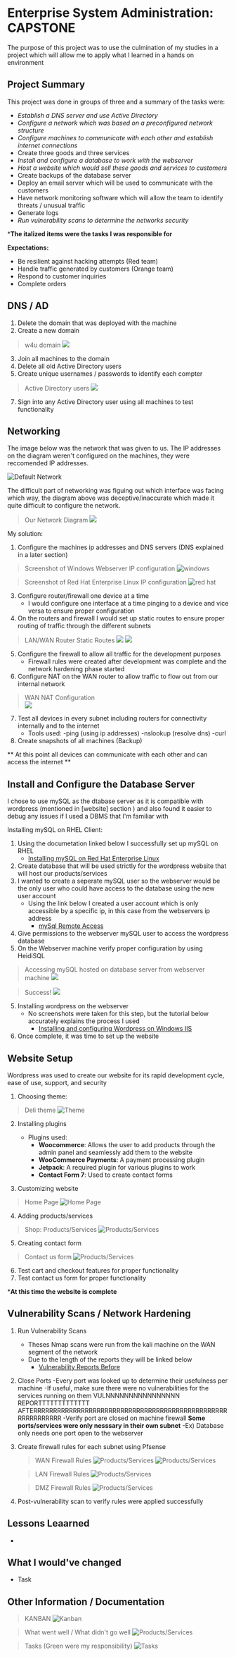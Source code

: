 # Enterprise System Administration: CAPSTONE
The purpose of this project was to use the culmination of my studies in a project which will allow me to apply what I learned in a hands on environment 
## Project Summary
This project was done in groups of three and a summary of the tasks were: 
  * *Establish a DNS server and use Active Directory*
  * *Configure a network which was based on a preconfigured network structure* 
  * *Configure machines to communicate with each other and establish internet connections* 
  * Create three goods and three services
  * *Install and configure a database to work with the webserver* 
  * *Host a website which would sell these goods and services to customers* 
  * Create backups of the database server
  * Deploy an email server which will be used to communicate with the customers
  * Have network monitoring software which will allow the team to identify threats / unusual traffic
  * Generate logs 
  * *Run vulnerability scans to determine the networks security* 


***The italized items were the tasks I was responsible for**


  **Expectations:**
  * Be resilient against hacking attempts (Red team) 
  * Handle traffic generated by customers (Orange team) 
  * Respond to customer inquiries
  * Complete orders 

## DNS / AD 
 1. Delete the domain that was deployed with the machine
 2. Create a new domain
 
 >w4u domain
 ![](https://github.com/me14606/4910_Capstone/blob/main/Images/dns.png?raw=true)
    
 3. Join all machines to the domain
 4. Delete all old Active Directory users
 5. Create unique usernames / passwords to identify each compter
 
 >Active Directory users
 ![](https://github.com/me14606/4910_Capstone/blob/main/Images/AD.png?raw=true)
 
 7. Sign into any Active Directory user using all machines to test functionality
 
 
 
 
## Networking
The image below was the network that was given to us. The IP addresses on the diagram weren't configured on the machines, they were reccomended IP addresses. 


![Default Network](https://github.com/me14606/4910_Capstone/blob/main/Images/network.png?raw=true)


The difficult part of networking was figuing out which interface was facing which way, the diagram above was deceptive/inaccurate which made it quite difficult to configure the network. 

> Our Network Diagram
![](https://github.com/me14606/4910_Capstone/blob/main/Images/our_network.png?raw=true)

My solution: 
 1. Configure the machines ip addresses and DNS servers (DNS explained in a later section)
> Screenshot of Windows Webserver IP configuration
![windows](https://github.com/me14606/4910_Capstone/blob/main/Images/windows_ip.png?raw=true)


> Screenshot of Red Hat Enterprise Linux IP configuration
![red hat](https://github.com/me14606/4910_Capstone/blob/main/Images/rhel_ip.png?raw=true)

 3. Configure router/firewall one device at a time
    - I would configure one interface at a time pinging to a device and vice versa to ensure proper configuration
 4. On the routers and firewall I would set up static routes to ensure proper routing of traffic through the different subnets
 > LAN/WAN Router Static Routes
 ![](https://github.com/me14606/4910_Capstone/blob/main/Images/s_routes_LAN.png?raw=true)
 ![](https://github.com/me14606/4910_Capstone/blob/main/Images/s_routes_WAN.png?raw=true)
 5. Configure the firewall to allow all traffic for the development purposes
    - Firewall rules were created after development was complete and the network hardening phase started
 6. Configure NAT on the WAN router to allow traffic to flow out from our internal network
 > WAN NAT Configuration  
 ![](https://github.com/me14606/4910_Capstone/blob/main/Images/NAT_WAN.png?raw=true)
 7. Test all devices in every subnet including routers for connectivity internally and to the internet
    - Tools used: 
      -ping (using ip addresses) 
      -nslookup (resolve dns) 
      -curl
 8. Create snapshots of all machines (Backup) 
 
** At this point all devices can communicate with each other and can access the internet **

## Install and Configure the Database Server
I chose to use mySQL as the dtabase server as it is compatible with wordpress (mentioned in [website] section ) and also found it easier to debug any issues if I used a DBMS that I'm familiar with


 Installing mySQL on RHEL Client: 
  1. Using the documetation linked below I successfully set up mySQL on RHEL
     - [Installing mySQL on Red Hat Enterprise Linux](https://access.redhat.com/documentation/en-us/red_hat_enterprise_linux/9/html/configuring_and_using_database_servers/assembly_using-mysql_configuring-and-using-database-servers)
  3. Create database that will be used strictly for the wordpress website that will host our products/services
  2. I wanted to create a seperate mySQL user so the webserver would be the only user who could have access to the database using the new user account
     - Using the link below I created a user account which is only accessible by a specific ip, in this case from the webservers ip address
       - [mySql Remote Access](https://www.digitalocean.com/community/tutorials/how-to-allow-remote-access-to-mysql)
  3. Give permissions to the webserver mySQL user to access the wordpress database
  4. On the Webserver machine verify proper configuration by using HeidiSQL
  > Accessing mySQL hosted on database server from webserver machine
  ![](https://github.com/me14606/4910_Capstone/blob/main/Images/heidi_web.png?raw=true)
  
  > Success!
  ![](https://github.com/me14606/4910_Capstone/blob/main/Images/heidi_web2.png?raw=true)
  5. Installing wordpress on the webserver
     - No screenshots were taken for this step, but the tutorial below accurately explains the process I used
       - [Installing and configuring Wordpress on Windows IIS ](https://www.microhost.com/docs/tutorial/how-to-install-wordpress-on-iis-in-windows-server-2019/)
  6. Once complete, it was time to set up the website

## Website Setup 
Wordpress was used to create our website for its rapid development cycle, ease of use, support, and security
1. Choosing theme: 
> Deli theme
![Theme](https://github.com/me14606/4910_Capstone/blob/main/Images/wp_theme.png?raw=true)
2. Installing plugins
   - Plugins used: 
     - **Woocommerce**: Allows the user to add products through the admin panel and seamlessly add them to the website 
     - **WooCommerce Payments**: A payment processing plugin 
     - **Jetpack**: A required plugin for various plugins to work
     - **Contact Form 7**: Used to create contact forms 


3. Customizing website

> Home Page
![Home Page](https://github.com/me14606/4910_Capstone/blob/main/Images/home_page.png?raw=true)


4. Adding products/services

> Shop: Products/Services
![Products/Services](https://github.com/me14606/4910_Capstone/blob/main/Images/shop.png?raw=true)


5. Creating contact form

> Contact us form 
![Products/Services](https://github.com/me14606/4910_Capstone/blob/main/Images/contact.png?raw=true)

6. Test cart and checkout features for proper functionality
7. Test contact us form for proper functionality

***At this time the website is complete**

## Vulnerability Scans / Network Hardening
1. Run Vulnerability Scans
   - Theses Nmap scans were run from the kali machine on the WAN segment of the network
   - Due to the length of the reports they will be linked below
     - [Vulnerability Reports Before](https://github.com/me14606/4910_Capstone/tree/main/Vulnerablility%20Reports%20Before)

2. Close Ports
   -Every port was looked up to determine their usefulness per machine
    -If useful, make sure there were no vulnerabilities for the services running on them
    VULNNNNNNNNNNNNNNNN REPORTTTTTTTTTTTTT AFTERRRRRRRRRRRRRRRRRRRRRRRRRRRRRRRRRRRRRRRRRRRRRRRRRRRRRRRRRRRR
   -Verify port are closed on machine firewall
   __Some ports/services were only nesssary in their own subnet__
    -Ex) Database only needs one port open to the webserver
3. Create firewall rules for each subnet using Pfsense
   >WAN Firewall Rules
   ![Products/Services](https://github.com/me14606/4910_Capstone/blob/main/Images/wanfw.png?raw=true)
   ![Products/Services](https://github.com/me14606/4910_Capstone/blob/main/Images/wanfw2.png?raw=true)
   
   >LAN Firewall Rules
   ![Products/Services](https://github.com/me14606/4910_Capstone/blob/main/Images/lanfw.png?raw=true)
   
   >DMZ Firewall Rules
   ![Products/Services](https://github.com/me14606/4910_Capstone/blob/main/Images/dmzfw.png?raw=true)
   
4. Post-vulnerability scan to verify rules were applied successfully 


## Lessons Leaarned
   - 

## What I would've changed
   - Task 

##  Other Information / Documentation

>KANBAN
![Kanban](https://github.com/me14606/4910_Capstone/blob/main/Images/kanb.png?raw=true)

>What went well / What didn't go well 
![Products/Services](https://github.com/me14606/4910_Capstone/blob/main/Images/good_bad.png?raw=true)

>Tasks (Green were my responsibility) 
![Tasks](https://github.com/me14606/4910_Capstone/blob/main/Images/tasks.png?raw=true)
 
